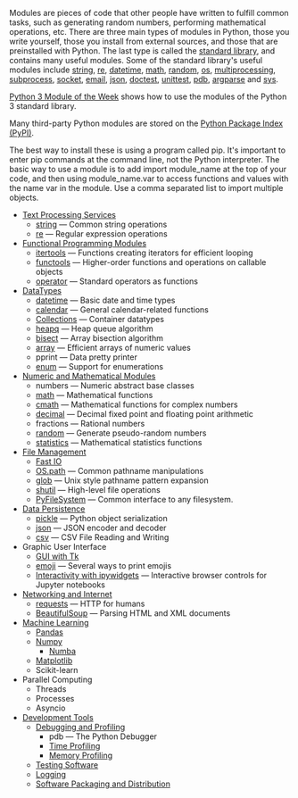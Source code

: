 Modules are pieces of code that other people have written to fulfill common tasks, such as generating random numbers, performing mathematical operations, etc. There are three main types of modules in Python, those you write yourself, those you install from external sources, and those that are preinstalled with Python.
The last type is called the [standard library](https://docs.python.org/3/library/), and contains many useful modules. Some of the standard library's useful modules include [string](https://docs.python.org/3/library/string.html), [re](https://docs.python.org/3/library/re.html), [datetime](https://docs.python.org/3/library/datetime.html), [math](https://docs.python.org/3/library/math.html), [random](https://docs.python.org/3/library/random.html), [os](https://docs.python.org/3/library/os.html), [multiprocessing](https://docs.python.org/3/library/multiprocessing.html), [subprocess](https://docs.python.org/3/library/subprocess.html), [socket](https://docs.python.org/3/library/socket.html), [email](https://docs.python.org/3/library/email.html), [json](https://docs.python.org/3/library/json.html), [doctest](https://docs.python.org/3/library/doctest.html), [unittest](https://docs.python.org/3/library/unittest.html), [pdb](https://docs.python.org/3/library/pdb.html), [argparse](https://docs.python.org/3/library/argparse.html) and [sys](https://docs.python.org/3/library/sys.html). 

[Python 3 Module of the Week](https://pymotw.com/3/) shows how to use the modules of the Python 3 standard library.

 Many third-party Python modules are stored on the [Python Package Index (PyPI)](https://pypi.org/).

The best way to install these is using a program called pip.
It's important to enter pip commands at the command line, not the Python interpreter.
The basic way to use a module is to add import module_name at the top of your code, and then using module_name.var to access functions and values with the name var in the module. Use a comma separated list to import multiple objects.



+ [Text Processing Services](https://docs.python.org/3/library/text.html)
    + [string](../PR/pyStr1.md) — Common string operations
    + [re](../Func/pyRegex.md) — Regular expression operations
+ [Functional Programming Modules](https://docs.python.org/3/library/functional.html)
    + [itertools](pyIter.md) — Functions creating iterators for efficient looping
    + [functools](../Func/pyFnTools.md) — Higher-order functions and operations on callable objects
    + [operator](https://docs.python.org/3/library/operator.html) — Standard operators as functions
+ [DataTypes](https://docs.python.org/3/library/datatypes.html)
    + [datetime](pydatetime.md) — Basic date and time types
    + [calendar](pydatetime.md#calendar) — General calendar-related functions 
    + [Collections](../DS/pyDS.md) — Container datatypes
    + [heapq](../DS/pyHeapQueue.md) — Heap queue algorithm
    + [bisect](../lib/pyBisect.md) — Array bisection algorithm
    + [array](../DS/pyArray.md) — Efficient arrays of numeric values
    + pprint — Data pretty printer
    + [enum](../Cls/pyEnum.md) — Support for enumerations
+ [Numeric and Mathematical Modules](https://docs.python.org/3/library/numeric.html)
    + numbers — Numeric abstract base classes
    + [math](../Func/pyNumFunc.md#mathematical-functions) — Mathematical functions
    + [cmath](../Func/pyNumFunc.md#mathematical-functions) — Mathematical functions for complex numbers
    + [decimal](../PR/pyOp1.md#decimal) — Decimal fixed point and floating point arithmetic
    + fractions — Rational numbers
    + [random](./pyRandom.md) — Generate pseudo-random numbers
    + [statistics](../Func/pyNumFunc.md#statistics) — Mathematical statistics functions
+ [File Management](pyIO.md)
    + [Fast IO](pyIO.md#fast-inputoutput)
    + [OS.path](pyIO.md#os-path-module) — Common pathname manipulations
    + [glob](pyIO.md#glob-module) — Unix style pathname pattern expansion
    + [shutil](pyIO.md#shutil-module-filesystem-shell-methods) — High-level file operations 
    + [PyFileSystem](pyIO.md#pyfilesystem) — Common interface to any filesystem.
+ [Data Persistence](https://docs.python.org/3/library/persistence.html)
    + [pickle](pySerial.md) — Python object serialization
    + [json](pySerial.md#serialization-with-json) — JSON encoder and decoder
    + [csv](pyIO.md#csv-io) — CSV File Reading and Writing 
+ Graphic User Interface
    + [GUI with Tk](https://docs.python.org/3/library/tk.html)
    + [emoji](pyEmoji.md) — Several ways to print emojis
    + [Interactivity with ipywidgets](https://ipywidgets.readthedocs.io/en/latest/) —  Interactive browser controls for Jupyter notebooks
+ [Networking and Internet]()
    + [requests](https://requests.readthedocs.io/en/latest/) — HTTP for humans
    + [BeautifulSoup](https://www.crummy.com/software/BeautifulSoup/bs4/doc/) — Parsing HTML and XML documents
+ [Machine Learning](../ML/pyGen.md)
    + [Pandas](../ML/pyPandas.md)
    + [Numpy](../ML/pyNumpy.md)
        + [Numba](../ML/pyNumba.md)
    + [Matplotlib](../ML/pyPlot.md)
    + Scikit-learn
+ Parallel Computing
    + Threads
    + Processes
    + Asyncio
+ [Development Tools](https://docs.python.org/3/library/development.html)
    + [Debugging and Profiling]()
        + pdb — The Python Debugger
        + [Time Profiling](pyTimeP.md)
        + [Memory Profiling](pyMemP.md)
    + [Testing Software](pyTest.md)
    + [Logging](pylog.md)
    + [Software Packaging and Distribution](pyPack.md)
